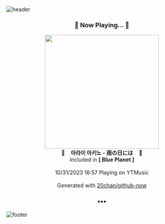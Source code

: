 ![header](https://capsule-render.vercel.app/api?type=wave&height=170&section=header&fontColor=090707&fontAlignX=45&fontAlignY=65&fontSize=100)

<h3 align="center">🎵 Now Playing... 🎵</h3>
<p align="center">
  <a href="https://music.youtube.com/watch?v=zkQUTIMea-M">
    <img width="300" src="https://lh3.googleusercontent.com/I58T5SXEdrOALNkoEW_lncvG9cHbnGXSDHwpygrzETvhPRIMIdOb4wKnPG6toxifDkcMjEKe_KiQHNb8zA">
  </a>
  <br>
  🎵&nbsp&nbsp&nbsp <b>아라이 아키노 - 雨の日には</b> &nbsp&nbsp&nbsp🎵
  <br>
  included in <b>[ Blue Planet ]</b>
  
  <br />
  <br />
  10/31/2023 16:57 Playing on YTMusic
  <br />
  <br />
  Generated with <a href="https://github.com/20chan/github-now">20chan/github-now</a>
</p>

<h3 align="center">•••</h3>

![footer](https://capsule-render.vercel.app/api?type=wave&height=150&section=footer)
